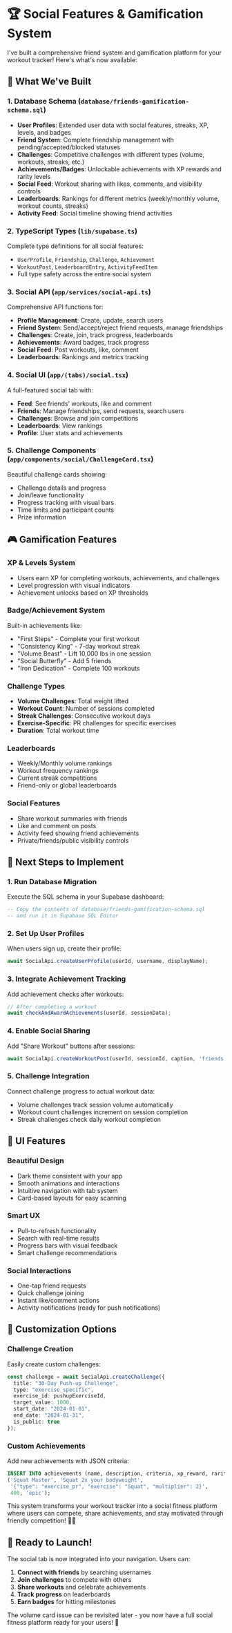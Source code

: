 # 🏆 Social Features & Gamification System

I've built a comprehensive friend system and gamification platform for your workout tracker! Here's what's now available:

## 🎯 What We've Built

### 1. **Database Schema** (`database/friends-gamification-schema.sql`)
- **User Profiles**: Extended user data with social features, streaks, XP, levels, and badges
- **Friend System**: Complete friendship management with pending/accepted/blocked statuses
- **Challenges**: Competitive challenges with different types (volume, workouts, streaks, etc.)
- **Achievements/Badges**: Unlockable achievements with XP rewards and rarity levels
- **Social Feed**: Workout sharing with likes, comments, and visibility controls
- **Leaderboards**: Rankings for different metrics (weekly/monthly volume, workout counts, streaks)
- **Activity Feed**: Social timeline showing friend activities

### 2. **TypeScript Types** (`lib/supabase.ts`)
Complete type definitions for all social features:
- `UserProfile`, `Friendship`, `Challenge`, `Achievement`
- `WorkoutPost`, `LeaderboardEntry`, `ActivityFeedItem`
- Full type safety across the entire social system

### 3. **Social API** (`app/services/social-api.ts`)
Comprehensive API functions for:
- **Profile Management**: Create, update, search users
- **Friend System**: Send/accept/reject friend requests, manage friendships
- **Challenges**: Create, join, track progress, leaderboards
- **Achievements**: Award badges, track progress
- **Social Feed**: Post workouts, like, comment
- **Leaderboards**: Rankings and metrics tracking

### 4. **Social UI** (`app/(tabs)/social.tsx`)
A full-featured social tab with:
- **Feed**: See friends' workouts, like and comment
- **Friends**: Manage friendships, send requests, search users
- **Challenges**: Browse and join competitions
- **Leaderboards**: View rankings
- **Profile**: User stats and achievements

### 5. **Challenge Components** (`app/components/social/ChallengeCard.tsx`)
Beautiful challenge cards showing:
- Challenge details and progress
- Join/leave functionality
- Progress tracking with visual bars
- Time limits and participant counts
- Prize information

## 🎮 Gamification Features

### **XP & Levels System**
- Users earn XP for completing workouts, achievements, and challenges
- Level progression with visual indicators
- Achievement unlocks based on XP thresholds

### **Badge/Achievement System**
Built-in achievements like:
- "First Steps" - Complete your first workout
- "Consistency King" - 7-day workout streak
- "Volume Beast" - Lift 10,000 lbs in one session
- "Social Butterfly" - Add 5 friends
- "Iron Dedication" - Complete 100 workouts

### **Challenge Types**
- **Volume Challenges**: Total weight lifted
- **Workout Count**: Number of sessions completed
- **Streak Challenges**: Consecutive workout days
- **Exercise-Specific**: PR challenges for specific exercises
- **Duration**: Total workout time

### **Leaderboards**
- Weekly/Monthly volume rankings
- Workout frequency rankings
- Current streak competitions
- Friend-only or global leaderboards

### **Social Features**
- Share workout summaries with friends
- Like and comment on posts
- Activity feed showing friend achievements
- Private/friends/public visibility controls

## 🚀 Next Steps to Implement

### 1. **Run Database Migration**
Execute the SQL schema in your Supabase dashboard:
```sql
-- Copy the contents of database/friends-gamification-schema.sql
-- and run it in Supabase SQL Editor
```

### 2. **Set Up User Profiles**
When users sign up, create their profile:
```typescript
await SocialApi.createUserProfile(userId, username, displayName);
```

### 3. **Integrate Achievement Tracking**
Add achievement checks after workouts:
```typescript
// After completing a workout
await checkAndAwardAchievements(userId, sessionData);
```

### 4. **Enable Social Sharing**
Add "Share Workout" buttons after sessions:
```typescript
await SocialApi.createWorkoutPost(userId, sessionId, caption, 'friends');
```

### 5. **Challenge Integration**
Connect challenge progress to actual workout data:
- Volume challenges track session volume automatically
- Workout count challenges increment on session completion
- Streak challenges check daily workout completion

## 🎨 UI Features

### **Beautiful Design**
- Dark theme consistent with your app
- Smooth animations and interactions
- Intuitive navigation with tab system
- Card-based layouts for easy scanning

### **Smart UX**
- Pull-to-refresh functionality
- Search with real-time results
- Progress bars with visual feedback
- Smart challenge recommendations

### **Social Interactions**
- One-tap friend requests
- Quick challenge joining
- Instant like/comment actions
- Activity notifications (ready for push notifications)

## 🔧 Customization Options

### **Challenge Creation**
Easily create custom challenges:
```typescript
const challenge = await SocialApi.createChallenge({
  title: "30-Day Push-up Challenge",
  type: "exercise_specific",
  exercise_id: pushupExerciseId,
  target_value: 1000,
  start_date: "2024-01-01",
  end_date: "2024-01-31",
  is_public: true
});
```

### **Custom Achievements**
Add new achievements with JSON criteria:
```sql
INSERT INTO achievements (name, description, criteria, xp_reward, rarity) VALUES 
('Squat Master', 'Squat 2x your bodyweight', 
 '{"type": "exercise_pr", "exercise": "Squat", "multiplier": 2}', 
 400, 'epic');
```

This system transforms your workout tracker into a social fitness platform where users can compete, share achievements, and stay motivated through friendly competition! 🏋️‍♂️

## 📱 Ready to Launch!

The social tab is now integrated into your navigation. Users can:
1. **Connect with friends** by searching usernames
2. **Join challenges** to compete with others  
3. **Share workouts** and celebrate achievements
4. **Track progress** on leaderboards
5. **Earn badges** for hitting milestones

The volume card issue can be revisited later - you now have a full social fitness platform ready for your users! 🎉